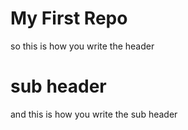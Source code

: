  # My First Repo

 so this is how you write the header

 # sub header 

 and this is how you write the sub header